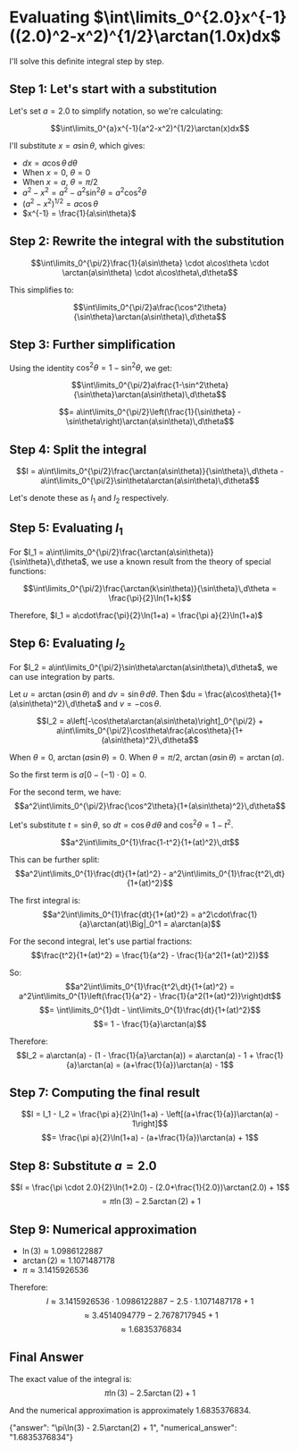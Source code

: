 # Evaluating $\int\limits_0^{2.0}x^{-1}((2.0)^2-x^2)^{1/2}\arctan(1.0x)dx$

I'll solve this definite integral step by step.

## Step 1: Let's start with a substitution
Let's set $a = 2.0$ to simplify notation, so we're calculating:

$$\int\limits_0^{a}x^{-1}(a^2-x^2)^{1/2}\arctan(x)dx$$

I'll substitute $x = a\sin\theta$, which gives:
- $dx = a\cos\theta\,d\theta$
- When $x = 0$, $\theta = 0$
- When $x = a$, $\theta = \pi/2$
- $a^2-x^2 = a^2-a^2\sin^2\theta = a^2\cos^2\theta$
- $(a^2-x^2)^{1/2} = a\cos\theta$
- $x^{-1} = \frac{1}{a\sin\theta}$

## Step 2: Rewrite the integral with the substitution

$$\int\limits_0^{\pi/2}\frac{1}{a\sin\theta} \cdot a\cos\theta \cdot \arctan(a\sin\theta) \cdot a\cos\theta\,d\theta$$

This simplifies to:

$$\int\limits_0^{\pi/2}a\frac{\cos^2\theta}{\sin\theta}\arctan(a\sin\theta)\,d\theta$$

## Step 3: Further simplification

Using the identity $\cos^2\theta = 1-\sin^2\theta$, we get:

$$\int\limits_0^{\pi/2}a\frac{1-\sin^2\theta}{\sin\theta}\arctan(a\sin\theta)\,d\theta$$

$$= a\int\limits_0^{\pi/2}\left(\frac{1}{\sin\theta} - \sin\theta\right)\arctan(a\sin\theta)\,d\theta$$

## Step 4: Split the integral

$$I = a\int\limits_0^{\pi/2}\frac{\arctan(a\sin\theta)}{\sin\theta}\,d\theta - a\int\limits_0^{\pi/2}\sin\theta\arctan(a\sin\theta)\,d\theta$$

Let's denote these as $I_1$ and $I_2$ respectively.

## Step 5: Evaluating $I_1$

For $I_1 = a\int\limits_0^{\pi/2}\frac{\arctan(a\sin\theta)}{\sin\theta}\,d\theta$, we use a known result from the theory of special functions:

$$\int\limits_0^{\pi/2}\frac{\arctan(k\sin\theta)}{\sin\theta}\,d\theta = \frac{\pi}{2}\ln(1+k)$$

Therefore, $I_1 = a\cdot\frac{\pi}{2}\ln(1+a) = \frac{\pi a}{2}\ln(1+a)$

## Step 6: Evaluating $I_2$

For $I_2 = a\int\limits_0^{\pi/2}\sin\theta\arctan(a\sin\theta)\,d\theta$, we can use integration by parts.

Let $u = \arctan(a\sin\theta)$ and $dv = \sin\theta\,d\theta$.
Then $du = \frac{a\cos\theta}{1+(a\sin\theta)^2}\,d\theta$ and $v = -\cos\theta$.

$$I_2 = a\left[-\cos\theta\arctan(a\sin\theta)\right]_0^{\pi/2} + a\int\limits_0^{\pi/2}\cos\theta\frac{a\cos\theta}{1+(a\sin\theta)^2}\,d\theta$$

When $\theta = 0$, $\arctan(a\sin\theta) = 0$.
When $\theta = \pi/2$, $\arctan(a\sin\theta) = \arctan(a)$.

So the first term is $a[0 - (-1)\cdot 0] = 0$.

For the second term, we have:
$$a^2\int\limits_0^{\pi/2}\frac{\cos^2\theta}{1+(a\sin\theta)^2}\,d\theta$$

Let's substitute $t = \sin\theta$, so $dt = \cos\theta\,d\theta$ and $\cos^2\theta = 1-t^2$.

$$a^2\int\limits_0^{1}\frac{1-t^2}{1+(at)^2}\,dt$$

This can be further split:
$$a^2\int\limits_0^{1}\frac{dt}{1+(at)^2} - a^2\int\limits_0^{1}\frac{t^2\,dt}{1+(at)^2}$$

The first integral is:
$$a^2\int\limits_0^{1}\frac{dt}{1+(at)^2} = a^2\cdot\frac{1}{a}\arctan(at)\Big|_0^1 = a\arctan(a)$$

For the second integral, let's use partial fractions:
$$\frac{t^2}{1+(at)^2} = \frac{1}{a^2} - \frac{1}{a^2(1+(at)^2)}$$

So:
$$a^2\int\limits_0^{1}\frac{t^2\,dt}{1+(at)^2} = a^2\int\limits_0^{1}\left(\frac{1}{a^2} - \frac{1}{a^2(1+(at)^2)}\right)dt$$
$$= \int\limits_0^{1}dt - \int\limits_0^{1}\frac{dt}{1+(at)^2}$$
$$= 1 - \frac{1}{a}\arctan(a)$$

Therefore:
$$I_2 = a\arctan(a) - (1 - \frac{1}{a}\arctan(a)) = a\arctan(a) - 1 + \frac{1}{a}\arctan(a) = (a+\frac{1}{a})\arctan(a) - 1$$

## Step 7: Computing the final result

$$I = I_1 - I_2 = \frac{\pi a}{2}\ln(1+a) - \left[(a+\frac{1}{a})\arctan(a) - 1\right]$$
$$= \frac{\pi a}{2}\ln(1+a) - (a+\frac{1}{a})\arctan(a) + 1$$

## Step 8: Substitute $a = 2.0$

$$I = \frac{\pi \cdot 2.0}{2}\ln(1+2.0) - (2.0+\frac{1}{2.0})\arctan(2.0) + 1$$
$$= \pi\ln(3) - 2.5\arctan(2) + 1$$

## Step 9: Numerical approximation

- $\ln(3) \approx 1.0986122887$
- $\arctan(2) \approx 1.1071487178$
- $\pi \approx 3.1415926536$

Therefore:
$$I \approx 3.1415926536 \cdot 1.0986122887 - 2.5 \cdot 1.1071487178 + 1$$
$$\approx 3.4514094779 - 2.7678717945 + 1$$
$$\approx 1.6835376834$$

## Final Answer

The exact value of the integral is:
$$\pi\ln(3) - 2.5\arctan(2) + 1$$

And the numerical approximation is approximately 1.6835376834.

{"answer": "\\pi\\ln(3) - 2.5\\arctan(2) + 1", "numerical_answer": "1.6835376834"}